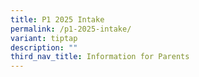 ```yaml
---
title: P1 2025 Intake
permalink: /p1-2025-intake/
variant: tiptap
description: ""
third_nav_title: Information for Parents
---
```

<p></p>
